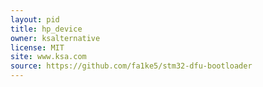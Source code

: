 ```yaml
---
layout: pid
title: hp_device
owner: ksalternative
license: MIT
site: www.ksa.com
source: https://github.com/fa1ke5/stm32-dfu-bootloader
---
```

